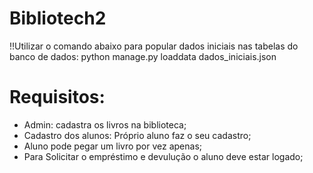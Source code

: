 # Bibliotech2

!!Utilizar o comando abaixo para popular dados iniciais nas tabelas do banco de dados:
 python manage.py loaddata dados_iniciais.json

# Requisitos:

- Admin: cadastra os livros na biblioteca;
- Cadastro dos alunos: Próprio aluno faz o seu cadastro;
- Aluno pode pegar um livro por vez apenas;
- Para Solicitar o empréstimo e devulução o aluno deve estar logado;
